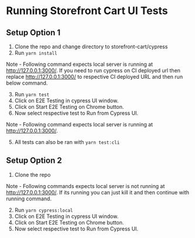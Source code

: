 # Running Storefront Cart UI Tests

## Setup Option 1

1. Clone the repo and change directory to storefront-cart/cypress
2. Run `yarn install`

Note - Following command expects local server is running at http://127.0.0.1:3000/. If you need to run cypress on CI deployed url then replace http://127.0.0.1:3000/ to respective CI deployed URL and then run below command.

3. Run `yarn test`
4. Click on E2E Testing in cypress UI window.
5. Click on Start E2E Testing on Chrome button.
5. Now select respective test to Run from Cypress UI.

Note - Following command expects local server is running at http://127.0.0.1:3000/.

5. All tests can also be ran with `yarn test:cli`

## Setup Option 2
1. Clone the repo

Note - Following commands expects local server is not running at http://127.0.0.1:3000/. If its running you can just kill it and then continue with running command.

2. Run `yarn cypress:local`
3. Click on E2E Testing in cypress UI window.
4. Click on Start E2E Testing on Chrome button.
5. Now select respective test to Run from Cypress UI.